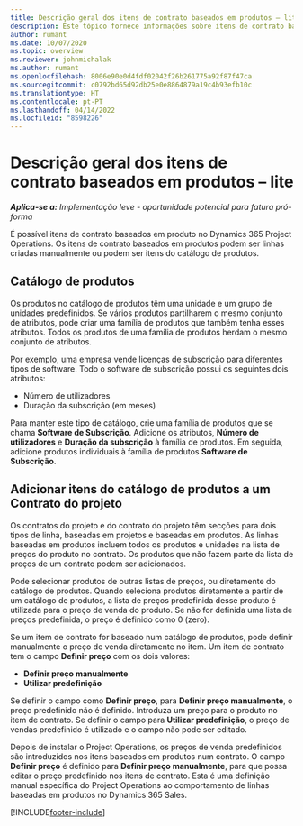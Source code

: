 ```yaml
---
title: Descrição geral dos itens de contrato baseados em produtos – lite
description: Este tópico fornece informações sobre itens de contrato baseados em produtos.
author: rumant
ms.date: 10/07/2020
ms.topic: overview
ms.reviewer: johnmichalak
ms.author: rumant
ms.openlocfilehash: 8006e90e0d4fdf02042f26b261775a92f87f47ca
ms.sourcegitcommit: c0792bd65d92db25e0e8864879a19c4b93efb10c
ms.translationtype: HT
ms.contentlocale: pt-PT
ms.lasthandoff: 04/14/2022
ms.locfileid: "8598226"
---
```

# <a name="product-based-contract-lines-overview---lite"></a>Descrição geral dos itens de contrato baseados em produtos – lite

_**Aplica-se a:** Implementação leve - oportunidade potencial para fatura pró-forma_

É possível itens de contrato baseados em produto no Dynamics 365 Project Operations. Os itens de contrato baseados em produtos podem ser linhas criadas manualmente ou podem ser itens do catálogo de produtos.

## <a name="product-catalog"></a>Catálogo de produtos

Os produtos no catálogo de produtos têm uma unidade e um grupo de unidades predefinidos. Se vários produtos partilharem o mesmo conjunto de atributos, pode criar uma família de produtos que também tenha esses atributos. Todos os produtos de uma família de produtos herdam o mesmo conjunto de atributos.

Por exemplo, uma empresa vende licenças de subscrição para diferentes tipos de software. Todo o software de subscrição possui os seguintes dois atributos:

- Número de utilizadores
- Duração da subscrição (em meses)

Para manter este tipo de catálogo, crie uma família de produtos que se chama **Software de Subscrição**. Adicione os atributos, **Número de utilizadores** e **Duração da subscrição** à família de produtos. Em seguida, adicione produtos individuais à família de produtos **Software de Subscrição**.

## <a name="add-product-catalog-items-to-a-project-contract"></a>Adicionar itens do catálogo de produtos a um Contrato do projeto

Os contratos do projeto e do contrato do projeto têm secções para dois tipos de linha, baseadas em projetos e baseadas em produtos. As linhas baseadas em produtos incluem todos os produtos e unidades na lista de preços do produto no contrato. Os produtos que não fazem parte da lista de preços de um contrato podem ser adicionados.

Pode selecionar produtos de outras listas de preços, ou diretamente do catálogo de produtos. Quando seleciona produtos diretamente a partir de um catálogo de produtos, a lista de preços predefinida desse produto é utilizada para o preço de venda do produto. Se não for definida uma lista de preços predefinida, o preço é definido como 0 (zero).

Se um item de contrato for baseado num catálogo de produtos, pode definir manualmente o preço de venda diretamente no item. Um item de contrato tem o campo **Definir preço** com os dois valores:

- **Definir preço manualmente**
- **Utilizar predefinição**

Se definir o campo como **Definir preço**, para **Definir preço manualmente**, o preço predefinido não é definido. Introduza um preço para o produto no item de contrato. Se definir o campo para **Utilizar predefinição**, o preço de vendas predefinido é utilizado e o campo não pode ser editado.

Depois de instalar o Project Operations, os preços de venda predefinidos são introduzidos nos itens baseados em produtos num contrato. O campo **Definir preço** é definido para **Definir preço manualmente**, para que possa editar o preço predefinido nos itens de contrato. Esta é uma definição manual específica do Project Operations ao comportamento de linhas baseadas em produtos no Dynamics 365 Sales.


[!INCLUDE[footer-include](../../includes/footer-banner.md)]